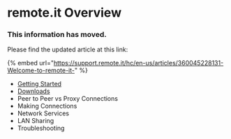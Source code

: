 # remote.it Overview

### This information has moved.

Please find the updated article at this link:

{% embed url="https://support.remote.it/hc/en-us/articles/360045228131-Welcome-to-remote-it-" %}

* [Getting Started](https://support.remote.it/hc/en-us/categories/360003417511-Getting-Started)
* [Downloads](https://remote.it/download/)
* Peer to Peer vs Proxy Connections
* Making Connections
* Network Services
* LAN Sharing
* Troubleshooting

